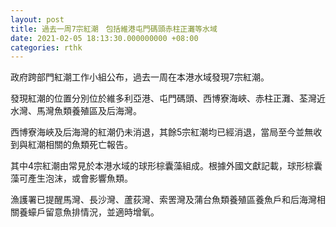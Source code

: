 ```yaml
---
layout: post
title: 過去一周7宗紅潮　包括維港屯門碼頭赤柱正灘等水域
date: 2021-02-05 18:13:30.000000000 +08:00
categories: rthk
---
```


政府跨部門紅潮工作小組公布，過去一周在本港水域發現7宗紅潮。

發現紅潮的位置分別位於維多利亞港、屯門碼頭、西博寮海峽、赤柱正灘、荃灣近水灣、馬灣魚類養殖區及后海灣。

西博寮海峽及后海灣的紅潮仍未消退，其餘5宗紅潮均已經消退，當局至今並無收到與紅潮相關的魚類死亡報告。

其中4宗紅潮由常見於本港水域的球形棕囊藻組成。根據外國文獻記載，球形棕囊藻可產生泡沫，或會影響魚類。

漁護署已提醒馬灣、長沙灣、蘆荻灣、索罟灣及蒲台魚類養殖區養魚戶和后海灣相關養蠔戶留意魚排情況，並適時增氧。
